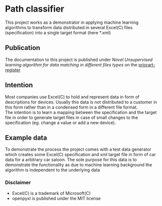 # Path classifier

This project works as a demonstrator in applying machine learning algorithms to transform data distributed in several
Excel(C) files (specification) into a single target format (here *.xml)

## Publication
The documentation to this project is published under *Novel Unsupervised learning algorithm for data
matching in different files types* on the [priorart-register](https://www.priorartregister.com/publication_detail.php?ott_no=OTT008757)

## Intention
Most companies use Excel(C) to hold and represent data in form of descriptions for devices. Usually this data is not
distributed to a customer in this form rather than in a condensed form in a different file format.  
The intention is to learn a mapping between the specification and the target file in order to generate target files
in case of small changes to the specification (eg. change a value or add a new device).

## Example data
To demonstrate the process the project comes with a test data generator which creates some Excel(C) specification and
xml target file in form of car data for a arbitrary car saloon. The sole purpose for this data is to demonstrate the
functionality as due to machine learning background the algorithm is independent to the underlying data 

### Disclaimer
- Excel(C) is a trademark of Microsoft(C)
- openpyxl is published under the MIT license
